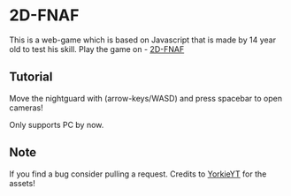 # 2D-FNAF

This is a web-game which is based on Javascript that is made by 14 year old to test his skill. Play the game on - [2D-FNAF](https://github.com/TheoristMC/2D-FNAF)

## Tutorial

Move the nightguard with (arrow-keys/WASD) and press spacebar to open cameras!

Only supports PC by now.

## Note

If you find a bug consider pulling a request. Credits to [YorkieYT](https://www.spriters-resource.com/submitter/YorkieYT/) for the assets!